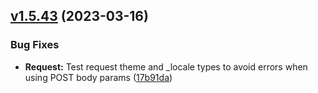 ## [v1.5.43](https://github.com/roadiz/roadiz/compare/v1.5.42...v1.5.43) (2023-03-16)

### Bug Fixes

* **Request:** Test request theme and _locale types to avoid errors when using POST body params ([17b91da](https://github.com/roadiz/roadiz/commit/17b91da78b0e6443500dddc4a9ad0c4c82d8742e))

